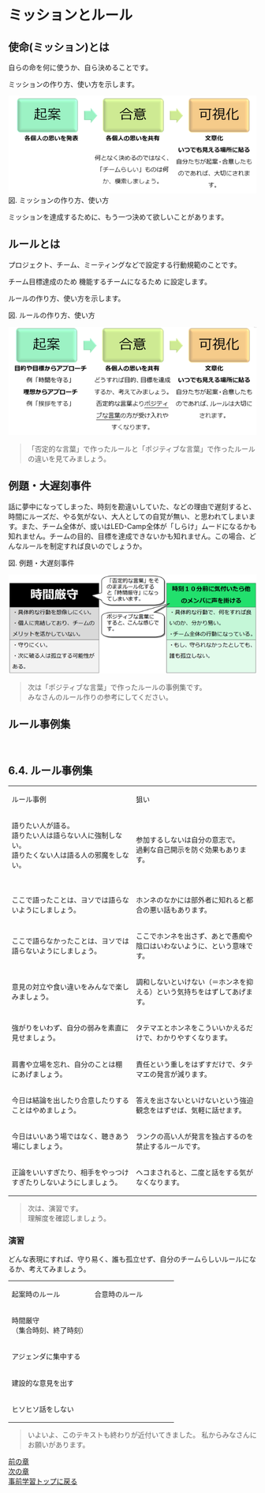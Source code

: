 # ミッションとルール

## 使命(ミッション)とは
自らの命を何に使うか、自ら決めることです。

ミッションの作り方、使い方を示します。

<center>
<img src="pic/05.png">
</center>
図. ミッションの作り方、使い方

ミッションを達成するために、もう一つ決めて欲しいことがあります。

## ルールとは
プロジェクト、チーム、ミーティングなどで設定する行動規範のことです。

チーム目標達成のため
機能するチームになるため
に設定します。


ルールの作り方、使い方を示します。


図. ルールの作り方、使い方
<center>
<img src="pic/06.png">
</center>

> 「否定的な言葉」で作ったルールと「ポジティブな言葉」で作ったルール  
> の違いを見てみましょう。  


## 例題・大遅刻事件
話に夢中になってしまった、時刻を勘違いしていた、などの理由で遅刻すると、時間にルーズだ、やる気がない、大人としての自覚が無い、と思われてしまいます。また、チーム全体が、或いはLED-Camp全体が「しらけ」ムードになるかも知れません。チームの目的、目標を達成できないかも知れません。この場合、どんなルールを制定すれば良いのでしょうか。

図. 例題・大遅刻事件

<center>
<img src="pic/07.png">
</center>

> 次は「ポジティブな言葉」で作ったルールの事例集です。  
> みなさんのルール作りの参考にしてください。  

## ルール事例集


<p><br></p>
<h2>6.4. ルール事例集</h2>

<table class="table table-bordered"><tbody><tr>
<td width="50%"><p>ルール事例<br></p></td><td width="50%"><p>狙い<br></p></td></tr><tr><td><p>語りたい人が語る。<br>語りたい人は語らない人に強制しない。<br>語りたくない人は語る人の邪魔をしない。<br><br></p></td><td><p>参加するしないは自分の意志で。<br>過剰な自己開示を防ぐ効果もあります。<br></p></td></tr><tr><td><p>ここで語ったことは、ヨソでは語らないようにしましょう。<br></p></td><td><p>ホンネのなかには部外者に知れると都合の悪い話もあります。<br></p></td></tr><tr><td><p>ここで語らなかったことは、ヨソでは語らないようにしましょう。<br></p></td><td><p>ここでホンネを出さず、あとで愚痴や陰口はいわないように、という意味です。<br></p></td></tr>
<tr>
<td><p>意見の対立や食い違いをみんなで楽しみましょう。<br></p>
</td>
<td><p>調和しないといけない（＝ホンネを抑える）という気持ちをはずしてあげます。<br></p>
</td>
</tr>
<tr>
<td><p>強がりをいわず、自分の弱みを素直に見せましょう。<br></p></td>
<td><p>タテマエとホンネをこういいかえるだけで、わかりやすくなります。<br></p></td>
</tr>
<tr>
<td><p>肩書や立場を忘れ、自分のことは棚にあげましょう。<br></p></td>
<td><p>責任という重しをはずすだけで、タテマエの発言が減ります。<br></p></td>
</tr>
<tr>
<td><p>今日は結論を出したり合意したりすることはやめましょう。<br></p></td>
<td><p>答えを出さないといけないという強迫観念をはずせば、気軽に話せます。<br></p></td>
</tr>
<tr>
<td><p>今日はいいあう場ではなく、聴きあう場にしましょう。<br></p></td>
<td><p>ランクの高い人が発言を独占するのを禁止するルールです。<br></p></td>
</tr>
<tr>
<td><p>正論をいいすぎたり、相手をやっつけすぎたりしないようにしましょう。<br></p></td>
<td><p>ヘコまされると、二度と話をする気がなくなります。<br></p></td>
</tr>
</tbody></table>

> 次は、演習です。  
> 理解度を確認しましょう。  


### 演習

どんな表現にすれば、守り易く、誰も孤立せず、自分のチームらしいルールになるか、考えてみましょう。

<table class="table table-bordered"><tbody><tr><td width="50%"><p>起案時のルール<br></p></td><td width="50%"><p>合意時のルール<br></p></td></tr><tr><td><p>時間厳守<br>（集合時刻、終了時刻）<br></p></td><td><br></td></tr><tr><td><p>アジェンダに集中する<br></p></td><td><br></td></tr><tr><td><p>建設的な意見を出す<br></p></td><td><br></td></tr><tr><td><p>ヒソヒソ話をしない<br></p></td><td><br></td></tr></tbody></table>

> いよいよ、このテキストも終わりが近付いてきました。
> 私からみなさんにお願いがあります。

[前の章](team_whatsteam.md)  
[次の章](team_consensus.md)  
[事前学習トップに戻る](../../pre_learning/index.md)  